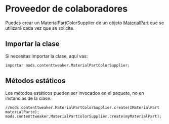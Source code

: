 # Proveedor de colaboradores

Puedes crear un MaterialPartColorSupplier de un objeto [MaterialPart](/Mods/ContentTweaker/Materials/Materials/MaterialPart/) que se utilizará cada vez que se solicite.

## Importar la clase

Si necesitas importar la clase, aquí vas:

```zenscript
importar mods.contenttweaker.MaterialPartColorSupplier;
```

## Métodos estáticos

Los métodos estáticos pueden ser invocados en el paquete, no en instancias de la clase.

```zenscript
//mods.contenttweaker.MaterialPartColorSupplier.create(IMaterialPart materialParte);
mods.contenttweaker.MaterialPartColorSupplier.create(myMaterialPart);
```